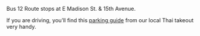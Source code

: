 Bus 12 Route stops at E Madison St. & 15th Avenue.

If you are driving, you’ll find this <a href="https://www.google.com/maps/d/viewer?mid=zyFV1nWwCDWs.k4dfd0tjP4o8&msa=0&ie=UTF8&t=m&source=embed&ll=47.614742,-122.312634&spn=0.003609,0.003578&dg=feature" target="_blank">parking guide</a> from our local Thai takeout very handy.




